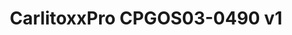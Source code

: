 ---
title: CarlitoxxPro CPGOS03-0490 v1
has_children: false
layout: default
parent: CarlitoxxPro
redirect_to: https://hack-xpon.github.io/ont-carlitoxxpro-cpgos03-0490-v1
---